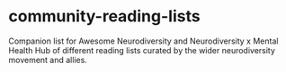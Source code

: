# community-reading-lists
Companion list for Awesome Neurodiversity and Neurodiversity x Mental Health Hub of different reading lists curated by the wider neurodiversity movement and allies.
